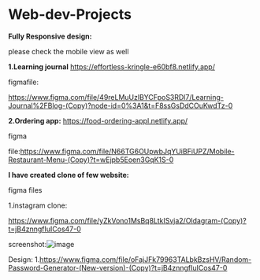 # Web-dev-Projects

**Fully Responsive design:**

please check the mobile view as well

**1.Learning journal**
https://effortless-kringle-e60bf8.netlify.app/

figmafile:

https://www.figma.com/file/49reLMuUzlBYCFpoS3RDl7/Learning-Journal%2FBlog-(Copy)?node-id=0%3A1&t=F8ssGsDdCOuKwdTz-0


**2.Ordering app:**
https://food-ordering-appl.netlify.app/

figma

file:https://www.figma.com/file/N66TG6OUpwbJqYUiBFiUPZ/Mobile-Restaurant-Menu-(Copy)?t=wEjpb5Eoen3GqK1S-0




**I have created clone of few website:**

figma files

1.instagram clone:

https://www.figma.com/file/yZkVono1MsBq8LtkISvja2/Oldagram-(Copy)?t=jB4znngfIuICos47-0

screenshot:![image](https://user-images.githubusercontent.com/121917455/212187424-5b3805e4-97a3-423f-9683-a665b0964aa1.png)





























Design:
1.https://www.figma.com/file/oFajJFk79963TALbkBzsHV/Random-Password-Generator-(New-version)-(Copy)?t=jB4znngfIuICos47-0

